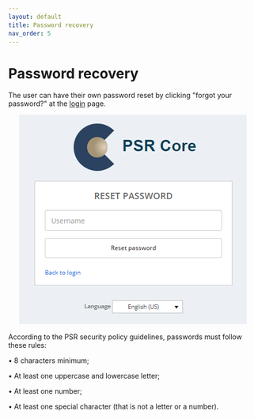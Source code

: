 ```yaml
---
layout: default
title: Password recovery
nav_order: 5
---
```


# Password recovery

The user can have their own password reset by clicking "forgot your password?" at the [login](02_GettingStarted.html) page.

<div style="text-align:center">
    <img src="images/password.png"/>
</div>

According to the PSR security policy guidelines, passwords must follow these rules:

•	8 characters minimum;

•	At least one uppercase and lowercase letter;

•	At least one number;

•	At least one special character (that is not a letter or a number).
